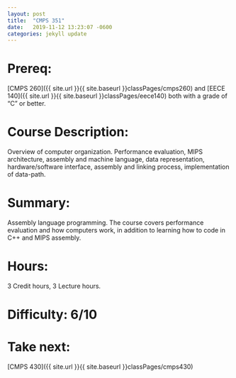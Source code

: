 ```yaml
---
layout: post
title:  "CMPS 351"
date:   2019-11-12 13:23:07 -0600
categories: jekyll update
---
```

# Prereq:  
[CMPS 260]({{ site.url }}{{ site.baseurl }}classPages/cmps260) and [EECE 140]({{ site.url }}{{ site.baseurl }}classPages/eece140) both with a grade of “C” or better.  
  
# Course Description:  
Overview of computer organization. Performance evaluation, MIPS architecture, assembly and machine language, data representation, hardware/software interface, assembly and linking process, implementation of data-path.  
  
# Summary:  
Assembly language programming.  The course covers performance evaluation and how computers work, in addition to learning how to code in C++ and MIPS assembly.  
  
# Hours:  
3 Credit hours, 3 Lecture hours.  
  
# Difficulty:  6/10  
  
# Take next: 
[CMPS 430]({{ site.url }}{{ site.baseurl }}classPages/cmps430)